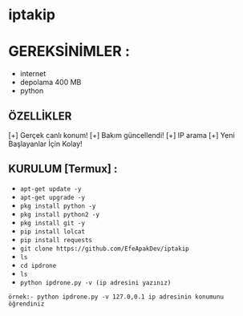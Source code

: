 # iptakip

# GEREKSİNİMLER :

* internet
* depolama 400 MB
* python

## ÖZELLİKLER 
[+] Gerçek canlı konum! 
[+] Bakım güncellendi! 
[+] IP arama 
[+] Yeni Başlayanlar İçin Kolay!
## KURULUM [Termux] :

* `apt-get update -y`
* `apt-get upgrade -y`
* `pkg install python -y`
* `pkg install python2 -y`
* `pkg install git -y`
* `pip install lolcat`
* `pip install requests`
* `git clone https://github.com/EfeApakDev/iptakip`
* `ls`
* `cd ipdrone`
* `ls`
* `python ipdrone.py -v (ip adresini yazınız)`
```
örnek:- python ipdrone.py -v 127.0,0.1 ip adresinin konumunu öğrendiniz
```
